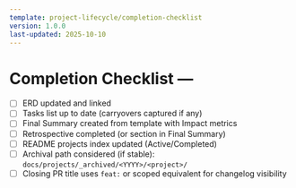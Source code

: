 ```yaml
---
template: project-lifecycle/completion-checklist
version: 1.0.0
last-updated: 2025-10-10
---
```


# Completion Checklist — <Project Name>

- [ ] ERD updated and linked
- [ ] Tasks list up to date (carryovers captured if any)
- [ ] Final Summary created from template with Impact metrics
- [ ] Retrospective completed (or section in Final Summary)
- [ ] README projects index updated (Active/Completed)
- [ ] Archival path considered (if stable): `docs/projects/_archived/<YYYY>/<project>/`
- [ ] Closing PR title uses `feat:` or scoped equivalent for changelog visibility
